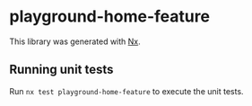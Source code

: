 # playground-home-feature

This library was generated with [Nx](https://nx.dev).

## Running unit tests

Run `nx test playground-home-feature` to execute the unit tests.
